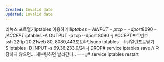 ```yaml
---
Created: Invalid date
Updated: Invalid date
---
```

리눅스 포트열기iptables 이용하기!!$ iptables -A INPUT -p tcp --dport 8090 -j ACCEPT$ iptables -A OUTPUT -p tcp --dport 8090 -j ACCEPT포트번호ssh 22ftp 20,21web 80, 8080,443포트확인sudo iptables —list열린포트닫기$ iptables -D INPUT -s 69.36.233.0/24 -j DROP\# service iptables save // 저장하지 않으면... 재부팅하면 날라간다.. ㅡㅡ;;# service iptables restart